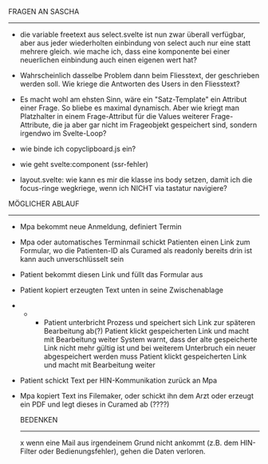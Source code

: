 FRAGEN AN SASCHA
- - -

- die variable freetext aus select.svelte ist nun zwar überall verfügbar, aber aus jeder wiederholten einbindung von select auch nur eine statt mehrere gleich. wie mache ich, dass eine komponente bei einer neuerlichen einbindung auch einen eigenen wert hat?

- Wahrscheinlich dasselbe Problem dann beim Fliesstext, der geschrieben werden soll. Wie kriege die Antworten des Users in den Fliesstext?

- Es macht wohl am ehsten Sinn, wäre ein "Satz-Template" ein Attribut einer Frage. So bliebe es maximal dynamisch. Aber wie kriegt man Platzhalter in einem Frage-Attribut für die Values weiterer Frage-Attribute, die ja aber gar nicht im Frageobjekt gespeichert sind, sondern irgendwo im Svelte-Loop?

- wie binde ich copyclipboard.js ein?
- wie geht svelte:component (ssr-fehler)

- layout.svelte: wie kann es mir die klasse ins body setzen, damit ich die focus-ringe wegkriege, wenn ich NICHT via tastatur navigiere?


MÖGLICHER ABLAUF
- - -

- Mpa bekommt neue Anmeldung, definiert Termin
- Mpa oder automatisches Terminmail schickt Patienten einen Link zum Formular,
  wo die Patienten-ID als Curamed als readonly bereits drin ist
  kann auch unverschlüsselt sein
- Patient bekommt diesen Link und füllt das Formular aus
- Patient kopiert erzeugten Text unten in seine Zwischenablage

- - - Patient unterbricht Prozess und speichert sich Link zur späteren Bearbeitung ab(?)
      Patient klickt gespeicherten Link und macht mit Bearbeitung weiter
      System warnt, dass der alte gespeicherte Link nicht mehr gültig ist und bei weiterem Unterbruch ein neuer abgespeichert werden muss
      Patient klickt gespeicherten Link und macht mit Bearbeitung weiter

- Patient schickt Text per HIN-Kommunikation zurück an Mpa
- Mpa kopiert Text ins Filemaker, oder schickt ihn dem Arzt oder erzeugt ein PDF und legt dieses in Curamed ab (????)


  BEDENKEN
  - - - 

  x wenn eine Mail aus irgendeinem Grund nicht ankommt (z.B. dem HIN-Filter oder Bedienungsfehler), gehen die Daten verloren.
